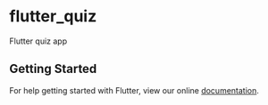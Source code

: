 # flutter_quiz

Flutter quiz app

## Getting Started

For help getting started with Flutter, view our online
[documentation](https://flutter.io/).
